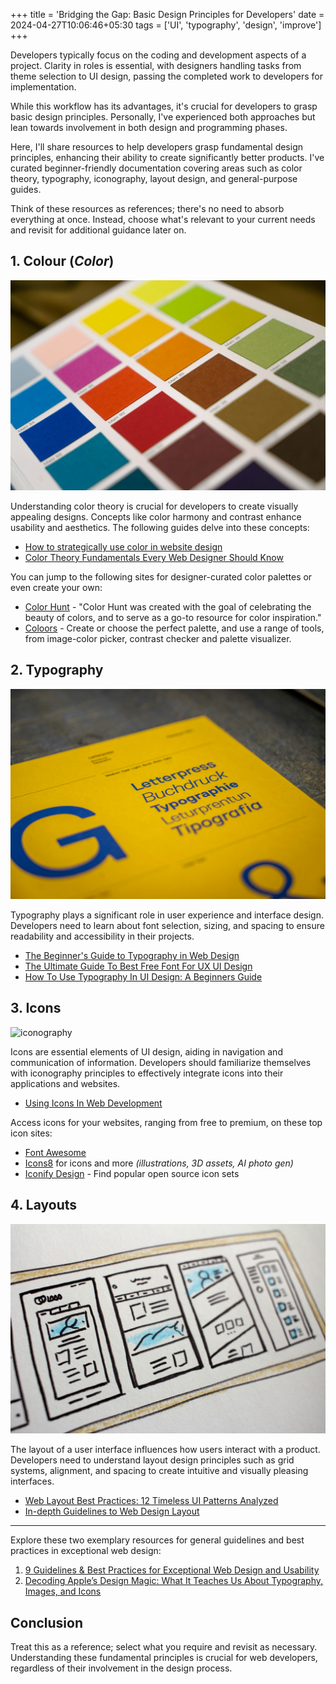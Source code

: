 +++
title = 'Bridging the Gap: Basic Design Principles for Developers'
date = 2024-04-27T10:06:46+05:30
tags = ['UI', 'typography', 'design', 'improve']
+++

Developers typically focus on the coding and development aspects of a project. Clarity in roles is essential, with designers handling tasks from theme selection to UI design, passing the completed work to developers for implementation.

While this workflow has its advantages, it's crucial for developers to grasp basic design principles. Personally, I've experienced both approaches but lean towards involvement in both design and programming phases.

Here, I'll share resources to help developers grasp fundamental design principles, enhancing their ability to create significantly better products. I've curated beginner-friendly documentation covering areas such as color theory, typography, iconography, layout design, and general-purpose guides.

Think of these resources as references; there's no need to absorb everything at once. Instead, choose what's relevant to your current needs and revisit for additional guidance later on.

## 1. Colour (_Color_)
![color palette](images/color1.webp)  

Understanding color theory is crucial for developers to create visually appealing designs. Concepts like color harmony and contrast enhance usability and aesthetics. The following guides delve into these concepts:  

  - [How to strategically use color in website design](https://www.flux-academy.com/blog/how-to-strategically-use-color-in-website-design#:~:text=To%20start%2C%20I%20recommend%20choosing,and%2010%25%20the%20accent%20color.)
  - [Color Theory Fundamentals Every Web Designer Should Know](https://elementor.com/blog/color-theory-web-design/)

You can jump to the following sites for designer-curated color palettes or even create your own:
  - [Color Hunt](https://colorhunt.co/) - "Color Hunt was created with the goal of celebrating the beauty of colors, and to serve as a go-to resource for color inspiration."
  - [Coloors](https://coolors.co/) - Create or choose the perfect palette, and use a range of tools, from image-color picker, contrast checker and palette visualizer.  

## 2. Typography
![typography](images/typography.webp)  

 Typography plays a significant role in user experience and interface design. Developers need to learn about font selection, sizing, and spacing to ensure readability and accessibility in their projects.  

  - [The Beginner's Guide to Typography in Web Design](https://blog.hubspot.com/website/website-typography)
  - [The Ultimate Guide To Best Free Font For UX UI Design](https://bootcamp.uxdesign.cc/the-ultimate-guide-to-best-free-font-for-ux-ui-design-abfea103e79)
  - [How To Use Typography In UI Design: A Beginners Guide](https://careerfoundry.com/en/blog/ui-design/typography-ui-design/)

## 3. Icons
![iconography](images/iconography2.webp)  

 Icons are essential elements of UI design, aiding in navigation and communication of information. Developers should familiarize themselves with iconography principles to effectively integrate icons into their applications and websites.  

  - [Using Icons In Web Development](https://blog.openreplay.com/using-icons-in-web-development/)

Access icons for your websites, ranging from free to premium, on these top icon sites:  
  - [Font Awesome](https://fontawesome.com/)
  - [Icons8](https://icons8.com/) for icons and more _(illustrations, 3D assets, AI photo gen)_
  - [Iconify Design](https://icon-sets.iconify.design/) - Find popular open source icon sets

## 4. Layouts
![layout image](images/layout.webp)  

The layout of a user interface influences how users interact with a product. Developers need to understand layout design principles such as grid systems, alignment, and spacing to create intuitive and visually pleasing interfaces.  

  - [Web Layout Best Practices: 12 Timeless UI Patterns Analyzed](https://www.toptal.com/designers/ui/web-layout-best-practices)
  - [In-depth Guidelines to Web Design Layout](https://www.ramotion.com/blog/web-design-layout-guidelines/)

____
Explore these two exemplary resources for general guidelines and best practices in exceptional web design:  

1. [9 Guidelines & Best Practices for Exceptional Web Design and Usability](https://blog.hubspot.com/blog/tabid/6307/bid/30557/6-guidelines-for-exceptional-website-design-and-usability.aspx)  
2. [Decoding Apple’s Design Magic: What It Teaches Us About Typography, Images, and Icons](https://bootcamp.uxdesign.cc/decoding-apples-design-magic-what-it-teaches-us-about-typography-images-and-icons-ed8e6e760f2d)  

## Conclusion

Treat this as a reference; select what you require and revisit as necessary. Understanding these fundamental principles is crucial for web developers, regardless of their involvement in the design process.